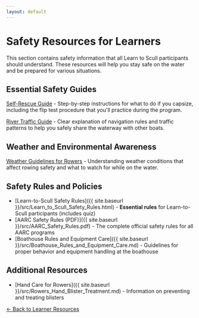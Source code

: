 ```yaml
---
layout: default
---
```


# Safety Resources for Learners

This section contains safety information that all Learn to Scull participants should understand. These resources will help you stay safe on the water and be prepared for various situations.

## Essential Safety Guides

[Self-Rescue Guide](../../src/Sculling_Self_Rescue_Guide.html) - Step-by-step instructions for what to do if you capsize, including the flip test procedure that you'll practice during the program.

[River Traffic Guide](River_Traffic_Guide.md) - Clear explanation of navigation rules and traffic patterns to help you safely share the waterway with other boats.

## Weather and Environmental Awareness

[Weather Guidelines for Rowers](Weather_Guidelines.md) - Understanding weather conditions that affect rowing safety and what to watch for while on the water.

## Safety Rules and Policies

- [Learn-to-Scull Safety Rules]({{ site.baseurl }}/src/Learn_to_Scull_Safety_Rules.html) - **Essential rules** for Learn-to-Scull participants (includes quiz)
- [AARC Safety Rules (PDF)]({{ site.baseurl }}/src/AARC_Safety_Rules.pdf) - The complete official safety rules for all AARC programs
- [Boathouse Rules and Equipment Care]({{ site.baseurl }}/src/Boathouse_Rules_and_Equipment_Care.md) - Guidelines for proper behavior and equipment handling at the boathouse

## Additional Resources

- [Hand Care for Rowers]({{ site.baseurl }}/src/Rowers_Hand_Blister_Treatment.md) - Information on preventing and treating blisters

[← Back to Learner Resources](../index.md)